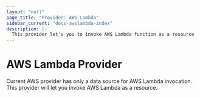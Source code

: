 ```yaml
---
layout: "null"
page_title: "Provider: AWS Lambda"
sidebar_current: "docs-awslambda-index"
description: |-
  This provider let's you to invoke AWS Lambda function as a resource
---
```


# AWS Lambda Provider

Current AWS provider has only a data source for AWS Lambda invocation. This provider will let you invoke AWS Lambda as a resource.
